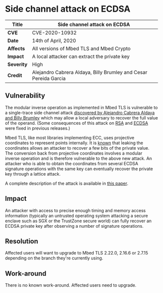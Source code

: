 # Side channel attack on ECDSA

**Title** |  Side channel attack on ECDSA
---|---
**CVE** |  CVE-2020-10932
**Date** |  14th of April, 2020
**Affects** |  All versions of Mbed TLS and Mbed Crypto
**Impact** |  A local attacker can extract the private key
**Severity** |  High
**Credit** |  Alejandro Cabrera Aldaya, Billy Brumley and Cesar Pereida Garcia

## Vulnerability

The modular inverse operation as implemented in Mbed TLS is vulnerable to a
single-trace side channel attack [discovered by Alejandro Cabrera Aldaya and
Billy Brumley](https://eprint.iacr.org/2020/055) which may allow a local
adversary to recover the full value of the operand. (Some consequences of this
attack on [RSA](mbedtls-security-advisory-2020-02.md) and
[ECDSA](mbedtls-security-advisory-2019-12.md) were fixed in previous releases.)

Mbed TLS, like most libraries implementing ECC, uses projective coordinates to
represent points internally. It is [known](https://eprint.iacr.org/2003/191)
that leaking the coordinates allows an attacker to recover a few bits of the
private value. The conversion back from projective coordinates involves a
modular inverse operation and is therefore vulnerable to the above new attack.
An attacker who is able to obtain the coordinates from several ECDSA signature
operations with the same key can eventually recover the private key through a
lattice attack.

A complete description of the attack is available in [this
paper](https://eprint.iacr.org/2020/432.pdf).

## Impact

An attacker with access to precise enough timing and memory access information
(typically an untrusted operating system attacking a secure enclave such as
SGX or the TrustZone secure world) can fully recover an ECDSA private key
after observing a number of signature operations.

## Resolution

Affected users will want to upgrade to Mbed TLS 2.22.0, 2.16.6 or 2.7.15
depending on the branch they're currently using.

## Work-around

There is no known work-around. Affected users need to upgrade.
